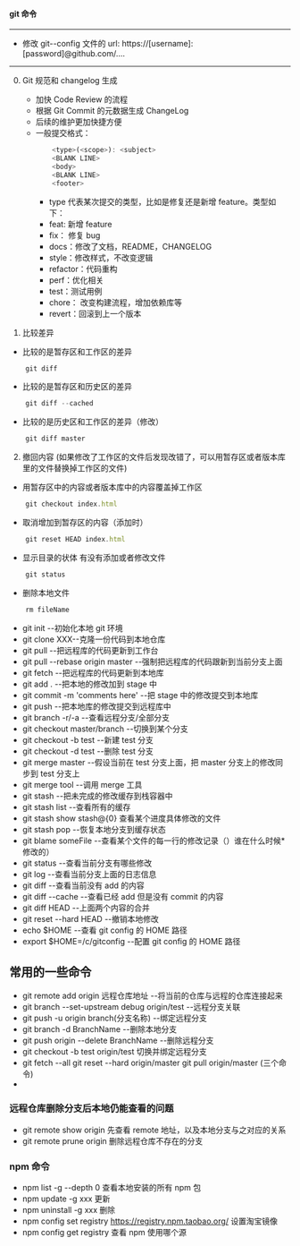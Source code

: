 #### git 命令

---

- 修改 git--config 文件的 url: https://[username]:[password]@github.com/....

---

0. Git 规范和 changelog 生成

   - 加快 Code Review 的流程
   - 根据 Git Commit 的元数据生成 ChangeLog
   - 后续的维护更加快捷方便
   - 一般提交格式：
     ```javascript
         <type>(<scope>): <subject>
         <BLANK LINE>
         <body>
         <BLANK LINE>
         <footer>
     ```
     - type 代表某次提交的类型，比如是修复还是新增 feature。类型如下：
     - feat: 新增 feature
     - fix： 修复 bug
     - docs：修改了文档，README，CHANGELOG
     - style：修改样式，不改变逻辑
     - refactor：代码重构
     - perf：优化相关
     - test：测试用例
     - chore： 改变构建流程，增加依赖库等
     - revert：回滚到上一个版本

1. 比较差异

- 比较的是暂存区和工作区的差异

```javascript
    git diff
```

- 比较的是暂存区和历史区的差异

```javascript
    git diff --cached
```

- 比较的是历史区和工作区的差异（修改）

```javascript
    git diff master
```

2. 撤回内容
   (如果修改了工作区的文件后发现改错了，可以用暂存区或者版本库里的文件替换掉工作区的文件)

- 用暂存区中的内容或者版本库中的内容覆盖掉工作区

```javascript
    git checkout index.html
```

- 取消增加到暂存区的内容（添加时）

```javascript
    git reset HEAD index.html
```

- 显示目录的状体 有没有添加或者修改文件

```javascript
    git status
```

- 删除本地文件

```javascript
    rm fileName
```

- git init --初始化本地 git 环境
- git clone XXX--克隆一份代码到本地仓库
- git pull --把远程库的代码更新到工作台
- git pull --rebase origin master --强制把远程库的代码跟新到当前分支上面
- git fetch --把远程库的代码更新到本地库
- git add . --把本地的修改加到 stage 中
- git commit -m 'comments here' --把 stage 中的修改提交到本地库
- git push --把本地库的修改提交到远程库中
- git branch -r/-a --查看远程分支/全部分支
- git checkout master/branch --切换到某个分支
- git checkout -b test --新建 test 分支
- git checkout -d test --删除 test 分支
- git merge master --假设当前在 test 分支上面，把 master 分支上的修改同步到 test 分支上
- git merge tool --调用 merge 工具
- git stash --把未完成的修改缓存到栈容器中
- git stash list --查看所有的缓存
- git stash show stash@{0} 查看某个进度具体修改的文件
- git stash pop --恢复本地分支到缓存状态
- git blame someFile --查看某个文件的每一行的修改记录（）谁在什么时候\* 修改的）
- git status --查看当前分支有哪些修改
- git log --查看当前分支上面的日志信息
- git diff --查看当前没有 add 的内容
- git diff --cache --查看已经 add 但是没有 commit 的内容
- git diff HEAD --上面两个内容的合并
- git reset --hard HEAD --撤销本地修改
- echo $HOME --查看 git config 的 HOME 路径
- export $HOME=/c/gitconfig --配置 git config 的 HOME 路径

## 常用的一些命令

- git remote add origin 远程仓库地址 --将当前的仓库与远程的仓库连接起来
- git branch --set-upstream debug origin/test --远程分支关联
- git push -u origin branch(分支名称) --绑定远程分支
- git branch -d BranchName --删除本地分支
- git push origin --delete BranchName --删除远程分支
- git checkout -b test origin/test 切换并绑定远程分支
- git fetch --all git reset --hard origin/master git pull origin/master (三个命令)
-

### 远程仓库删除分支后本地仍能查看的问题

- git remote show origin 先查看 remote 地址，以及本地分支与之对应的关系
- git remote prune origin 删除远程仓库不存在的分支

### npm 命令

- npm list -g --depth 0 查看本地安装的所有 npm 包
- npm update -g xxx 更新
- npm uninstall -g xxx 删除
- npm config set registry https://registry.npm.taobao.org/ 设置淘宝镜像
- npm config get registry 查看 npm 使用哪个源
